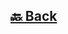 <h2><a href="https://github.com/sanjay9616/JavaScript/blob/master/JavaScript-Technologies/README.md"> 🔙 Back</a></h2>
